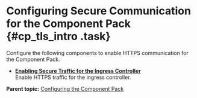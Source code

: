 # Configuring Secure Communication for the Component Pack {#cp_tls_intro .task}

Configure the following components to enable HTTPS communication for the Component Pack.

-   **[Enabling Secure Traffic for the Ingress Controller](../install/enable_ingress_tls.md)**  
Enable HTTPS traffic for the ingress controller.

**Parent topic:** [Configuring the Component Pack](../install/cp_config_intro.md)


